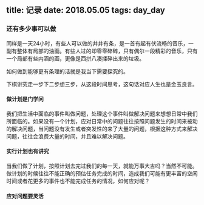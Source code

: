 title: 记录
date: 2018.05.05
tags: day_day
---

### 还有多少事可以做

同样是一天24小时，有些人可以做的井井有条，是一首有起有伏流畅的音乐，一副有整体有局部的油画。有些人过的却零零碎碎，只有偶尔一段精彩的音乐，只有一个局部有些内涵的画，更像是西拼八凑揉碎出来的垃圾。

如何做到能够更有条理的活就是我当下需要探究的。

下棋讲究走一步下二步想三步，从这段时间思考，这句话对应人生也是金玉良言。

#### 做计划是门学问

我们把生活中面临的事件叫做问题，处理这个事件叫做解决问题来想想日常中我们所面临的。如果没有一个计划，应对日常中的问题往往按照问题发生的时间来被动的解决问题，当问题没有发生或者突发性的来了大量的问题，根据这种方式来解决问题，往往会浪费大量的时间，并且难以解决问题。

#### 实行计划也有讲究

当我们做了计划，按照计划去完过我们的每一天，就能万事大吉吗？当然不可能。做计划的时候往往不能正确的预估任务完成的时间，造成我们可能有更丰富的空闲时间或者花更多的事件也不能完成任务的情况，如何应对呢？

#### 应对问题要灵活

